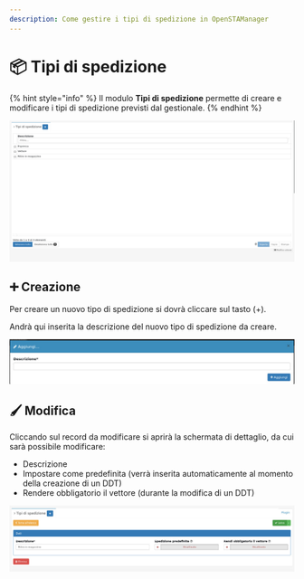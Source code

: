 ```yaml
---
description: Come gestire i tipi di spedizione in OpenSTAManager
---
```


# 📦 Tipi di spedizione

{% hint style="info" %}
Il modulo **Tipi di spedizione** permette di creare e modificare i tipi di spedizione previsti dal gestionale.
{% endhint %}

![](<../../../../.gitbook/assets/image (656).png>)

## ➕ Creazione

Per creare un nuovo tipo di spedizione si dovrà cliccare sul tasto (+).

Andrà qui inserita la descrizione del nuovo tipo di spedizione da creare.

![](<../../../../.gitbook/assets/image (503).png>)



## 🖌️ Modifica

Cliccando sul record da modificare si aprirà la schermata di dettaglio, da cui sarà possibile modificare:

* Descrizione
* Impostare come predefinita (verrà inserita automaticamente al momento della creazione di un DDT)
* Rendere obbligatorio il vettore (durante la modifica di un DDT)

![](<../../../../.gitbook/assets/image (526).png>)
